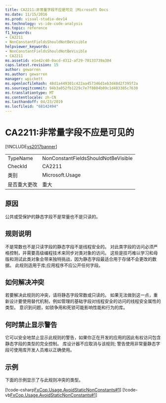 ```yaml
---
title: CA2211:非常量字段不应是可见 |Microsoft Docs
ms.date: 11/15/2016
ms.prod: visual-studio-dev14
ms.technology: vs-ide-code-analysis
ms.topic: reference
f1_keywords:
- CA2211
- NonConstantFieldsShouldNotBeVisible
helpviewer_keywords:
- NonConstantFieldsShouldNotBeVisible
- CA2211
ms.assetid: e1e42c40-0acd-4312-af29-70133739a304
caps.latest.revision: 15
author: gewarren
ms.author: gewarren
manager: wpickett
ms.openlocfilehash: 48d1a449301c422aa457346d1eb3d48d2f395f2a
ms.sourcegitcommit: 94b3a052fb1229c7e7f8804b09c1d403385c7630
ms.translationtype: MT
ms.contentlocale: zh-CN
ms.lasthandoff: 04/23/2019
ms.locfileid: "68142494"
---
```

# <a name="ca2211-non-constant-fields-should-not-be-visible"></a>CA2211:非常量字段不应是可见的
[!INCLUDE[vs2017banner](../includes/vs2017banner.md)]

|||
|-|-|
|TypeName|NonConstantFieldsShouldNotBeVisible|
|CheckId|CA2211|
|类别|Microsoft.Usage|
|是否重大更改|重大|

## <a name="cause"></a>原因
 公共或受保护的静态字段不是常量也不是只读的。

## <a name="rule-description"></a>规则说明
 不是常数也不是只读字段的静态字段不是线程安全的。 对此类字段的访问必须严格控制，并需要高级编程技术来同步对类对象的访问。 这些是技巧难以学习和母版和测试此类对象会带来独特挑战，因为静态字段最适合用于存储不会更改的数据。 此规则适用于库;应用程序不应公开任何字段。

## <a name="how-to-fix-violations"></a>如何解决冲突
 若要解决此规则的冲突，请将静态字段常数或只读的。 如果无法做到这一点，重新设计要使用替代机制，例如管理的基础字段对线程安全的访问的线程安全属性的类型。 意识到问题，如锁争用和死锁可能影响性能和行为的库。

## <a name="when-to-suppress-warnings"></a>何时禁止显示警告
 它可以安全地禁止显示此规则的警告，如果你正在开发的应用的因此有权访问包含静态字段的类型的完全控制。 库设计器不应取消与该规则; 警告使用非常量静态字段可使用库开发人员难以正确使用。

## <a name="example"></a>示例
 下面的示例显示了与此规则冲突的类型。

 [!code-csharp[FxCop.Usage.AvoidStaticNonConstants#1](../snippets/csharp/VS_Snippets_CodeAnalysis/FxCop.Usage.AvoidStaticNonConstants/cs/FxCop.Usage.AvoidStaticNonConstants.cs#1)]
 [!code-vb[FxCop.Usage.AvoidStaticNonConstants#1](../snippets/visualbasic/VS_Snippets_CodeAnalysis/FxCop.Usage.AvoidStaticNonConstants/vb/FxCop.Usage.AvoidStaticNonConstants.vb#1)]
